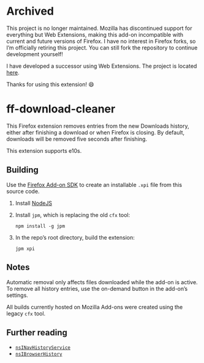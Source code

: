 # Archived

This project is no longer maintained. Mozilla has discontinued support for everything but Web Extensions, making this add-on incompatible with current and future versions of Firefox. I have no interest in Firefox forks, so I’m officially retiring this project. You can still fork the repository to continue development yourself!

I have developed a successor using Web Extensions. The project is located [here](https://github.com/fuzzykiller/download-cleaner-lite).

Thanks for using this extension! 😄

# ff-download-cleaner
This Firefox extension removes entries from the new Downloads history, either after finishing a download or when Firefox is closing. By default, downloads will be removed five seconds after finishing.

This extension supports e10s.

## Building
Use the [Firefox Add-on SDK](https://developer.mozilla.org/Add-ons/SDK) to create an installable `.xpi` file from this source code.

1. Install [NodeJS](https://nodejs.org)
2. Install `jpm`, which is replacing the old `cfx` tool:
   ```
   npm install -g jpm
   ```

3. In the repo’s root directory, build the extension:
   ```
   jpm xpi
   ```

## Notes
Automatic removal only affects files downloaded while the add-on is active. To remove all history entries, use the on-demand button in the add-on’s settings.

All builds currently hosted on Mozilla Add-ons were created using the legacy `cfx` tool.

## Further reading
* [`nsINavHistoryService`](https://developer.mozilla.org/docs/Mozilla/Tech/XPCOM/Reference/Interface/nsINavHistoryService)
* [`nsIBrowserHistory`](https://developer.mozilla.org/docs/Mozilla/Tech/XPCOM/Reference/Interface/nsIBrowserHistory)
